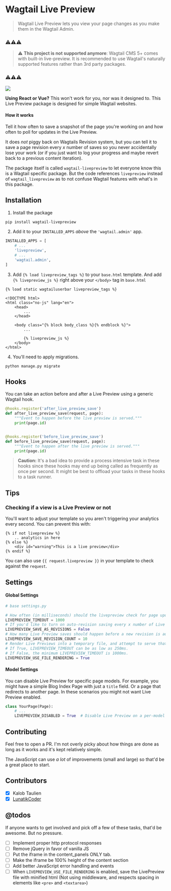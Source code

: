 # Wagtail Live Preview
> Wagtail Live Preview lets you view your page changes as you make them in the Wagtail Admin.

### :warning::warning::warning:
> :warning: **This project is not supported anymore**: Wagtail CMS 5+ comes with built-in live-preview. It is recommended to use Wagtail's naturally supported features rather than 3rd party packages. 
### :warning::warning::warning:

![](docs/LivePreview.gif)

**Using React or Vue?** This won't work for you, nor was it designed to. This Live Preview package is designed for simple Wagtail websites.

#### How it works
Tell it how often to save a snapshot of the page you're working on and how often to poll for updates in the Live Preview.

It does _not_ piggy back on Wagtails Revision system, but you can tell it to save a page revision every _x_ number of saves so you never accidentally lose your work (or if you just want to log your progress and maybe revert back to a previous content iteration).

The package itself is called `wagtail-livepreview` to let everyone know this is a Wagtail specific package. But the code references `livepreview` instead of `wagtail_livepreview` as to not confuse Wagtail features with what's in this package.

## Installation
1. Install the package
```bash
pip install wagtail-livepreview
```
2. Add it to your `INSTALLED_APPS` _above_ the `'wagtail.admin'` app.
```python
INSTALLED_APPS = [
    # ...
    'livepreview',
    # ...
    'wagtail.admin',
]
```
3. Add `{% load livepreview_tags %}` to your `base.html` template. And add `{% livepreview_js %}` right above your `</body>` tag in `base.html`

```html+Django
{% load static wagtailuserbar livepreview_tags %}

<!DOCTYPE html>
<html class="no-js" lang="en">
    <head>
        ...
    </head>

    <body class="{% block body_class %}{% endblock %}">
        ...

        {% livepreview_js %}
    </body>
</html>
```
4. You'll need to apply migrations.
```shell
python manage.py migrate
```

## Hooks
You can take an action before and after a Live Preview using a generic Wagtail hook.

```python
@hooks.register('after_live_preview_save')
def after_live_preview_save(request, page):
    """Event to happen before the live preview is served."""
    print(page.id)


@hooks.register('before_live_preview_save')
def before_live_preview_save(request, page):
    """Event to happen after the live preview is served."""
    print(page.id)
```

> **Caution:** It's a bad idea to provide a process intensive task in these hooks since these hooks may end up being called as frequently as once per second. It might be best to offload your tasks in these hooks to a task runner.

## Tips
### Checking if a view is a Live Preview or not
You'll want to adjust your template so you aren't triggering your analytics every second. You can prevent this with:

```html+Django
{% if not livepreview %}
    .. analytics in here
{% else %}
    <div id="warning">This is a live preview</div>
{% endif %}
```

You can also use `{{ request.livepreview }}` in your template to check against the `request`.

## Settings
#### Global Settings
```python
# base settings.py

# How often (in milliseconds) should the livepreview check for page updates? Default is 1000ms.
LIVEPREVIEW_TIMEOUT = 1000
# If you'd like to turn on auto-revision saving every x number of Live Preview saves, set this as True. Default is False.
LIVEPREVIEW_SAVE_AS_REVISIONS = False
# How many Live Preview saves should happen before a new revision is automatically saved? Default is 10. Requires LIVEPREVIEW_SAVE_AS_REVISIONS = True.
LIVEPREVIEW_SAVE_REVISION_COUNT = 10
# Render Live Previews into a temporary file, and attempt to serve that file. Default is true.
# If True, LIVEPREVIEW_TIMEOUT can be as low as 250ms.
# If False, the minimum LIVEPREVIEW_TIMEOUT is 1000ms.
LIVEPREVIEW_USE_FILE_RENDERING = True
```

#### Model Settings
You can disable Live Preview for specific page models. For example, you might have a simple Blog Index Page with just a `title` field. Or a page that redirects to another page. In these scenarios you might not want Live Preview enabled.
```python
class YourPage(Page):
    # ...
    LIVEPREVIEW_DISABLED = True  # Disable Live Preview on a per-model basis
```

## Contributing
Feel free to open a PR. I'm not overly picky about how things are done as long as it works and it's kept relatively simple.

The JavaScript can use _a lot_ of improvements (small and large) so that'd be a great place to start.

## Contributors 

- [x] Kalob Taulien 
- [x] [LunatikCoder](https://github.com/LunatikCoder)

## @todos
If anyone wants to get involved and pick off a few of these tasks, that'd be awesome. But no pressure.
 - [ ] Implement proper http protocol responses
 - [ ] Remove jQuery in favor of vanilla JS
 - [ ] Put the iframe in the content_panels ONLY tab.
 - [ ] Make the iframe be 100% height of the content section
 - [ ] Add better JavaScript error handling and events
 - [ ] When `LIVEPREVIEW_USE_FILE_RENDERING` is enabled, save the LivePreview file with minified html (Not using middleware, and respects spacing in elements like `<pre>` and `<textarea>`)
